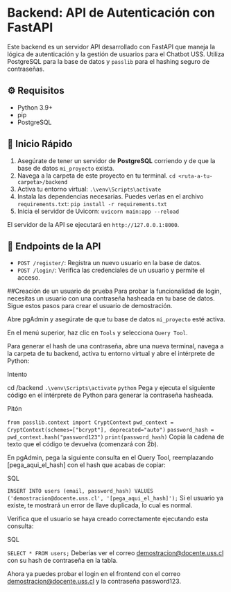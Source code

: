 # Backend: API de Autenticación con FastAPI

Este backend es un servidor API desarrollado con FastAPI que maneja la lógica de autenticación y la gestión de usuarios para el Chatbot USS. Utiliza PostgreSQL para la base de datos y `passlib` para el hashing seguro de contraseñas.

## ⚙️ Requisitos

- Python 3.9+
- pip
- PostgreSQL

## 🚀 Inicio Rápido

1.  Asegúrate de tener un servidor de **PostgreSQL** corriendo y de que la base de datos `mi_proyecto` exista.
2.  Navega a la carpeta de este proyecto en tu terminal.
    `cd <ruta-a-tu-carpeta>/backend`
3.  Activa tu entorno virtual:
    `.\venv\Scripts\activate`
4.  Instala las dependencias necesarias. Puedes verlas en el archivo `requirements.txt`:
    `pip install -r requirements.txt`
5.  Inicia el servidor de Uvicorn:
    `uvicorn main:app --reload`

El servidor de la API se ejecutará en `http://127.0.0.1:8000`.

## 📌 Endpoints de la API

-   `POST /register/`: Registra un nuevo usuario en la base de datos.
-   `POST /login/`: Verifica las credenciales de un usuario y permite el acceso.

##Creación de un usuario de prueba
Para probar la funcionalidad de login, necesitas un usuario con una contraseña hasheada en tu base de datos. Sigue estos pasos para crear el usuario de demostración.

Abre pgAdmin y asegúrate de que tu base de datos `mi_proyecto` esté activa.

En el menú superior, haz clic en `Tools` y selecciona `Query Tool`.

Para generar el hash de una contraseña, abre una nueva terminal, navega a la carpeta de tu backend, activa tu entorno virtual y abre el intérprete de Python:

Intento

cd <ruta-a-tu-carpeta>/backend
`.\venv\Scripts\activate`
`python`
Pega y ejecuta el siguiente código en el intérprete de Python para generar la contraseña hasheada.

Pitón

`from passlib.context import CryptContext`
`pwd_context = CryptContext(schemes=["bcrypt"], deprecated="auto")`
`password_hash = pwd_context.hash("password123")`
`print(password_hash)`
Copia la cadena de texto que el código te devuelva (comenzará con $2b$).

En pgAdmin, pega la siguiente consulta en el Query Tool, reemplazando [pega_aqui_el_hash] con el hash que acabas de copiar:

SQL

`INSERT INTO users (email, password_hash) VALUES ('demostracion@docente.uss.cl', '[pega_aqui_el_hash]');`
Si el usuario ya existe, te mostrará un error de llave duplicada, lo cual es normal.

Verifica que el usuario se haya creado correctamente ejecutando esta consulta:

SQL

`SELECT * FROM users;`
Deberías ver el correo demostracion@docente.uss.cl con su hash de contraseña en la tabla.

Ahora ya puedes probar el login en el frontend con el correo demostracion@docente.uss.cl y la contraseña password123.
